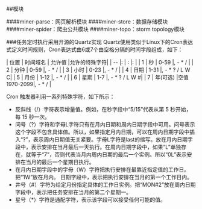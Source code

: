 ##模块

####miner-parse：网页解析模块
####miner-store：数据存储模块
####miner-spider：爬虫公共模块
####miner-topo：storm topology模块

###任务定时执行采用开源的Quartz实现
Quartz使用类似于Linux下的Cron表达式定义时间规则，Cron表达式由6或7个由空格分隔的时间字段组成，如下：

| 位置        | 时间域名   |  允许值  |允许的特殊字符|
| -- |:  | :  |: |
| 1     | 秒       |   0-59      |, - * /        |
| 2     | 分钟     |   0-59      |, - * /        |
| 3     | 小时     |   0-23      |, - * /        |
| 4     | 日期     |   1-31      |, - * ? / L W C|
| 5     | 月份     |   1-12      |, - * /        |
| 6     | 星期     |   1-7       |, - * ? / L W #|
| 7     | 年(可选) |空值1970-2099|, - * /        |

Cron 触发器利用一系列特殊字符，如下所示：
* 反斜线（/）字符表示增量值。例如，在秒字段中“5/15”代表从第 5 秒开始，每 15 秒一次。
* 问号（?）字符和字母L字符只有在月内日期和周内日期字段中可用。问号表示这个字段不包含具体值。所以，如果指定月内日期，可以在周内日期字段中插入“?”，表示周内日期值无关紧要。字母L字符是last的缩写。放在月内日期字段中，表示安排在当月最后一天执行。在周内日期字段中，如果“L”单独存在，就等于“7”，否则代表当月内周内日期的最后一个实例。所以“0L”表示安排在当月的最后一个星期日执行。
* 在月内日期字段中的字母（W）字符把执行安排在最靠近指定值的工作日。把“1W”放在月内。 日期字段中，表示把执行安排在当月的第一个工作日内。
* 井号（#）字符为给定月份指定具体的工作日实例。把“MON#2”放在周内日期字段中，表示把任务安排在当月的第二个星期一。
* 星号（*）字符是通配字符，表示该字段可以接受任何可能的值。